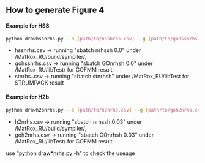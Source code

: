 ## How to generate Figure 4
#### Example for HSS
```bash
python drawhssnrhs.py --s [path/to/hssnrhs.csv] --g [path/to/gohssnrhs.csv] --t [path/to/stnrhs.csv]
```
- hssnrhs.csv -> running "sbatch nrhssh 0.0" under /MatRox_RU/build/sympiler/,
- gohssnrhs.csv -> running "sbatch GOnrhsh 0.0" under /MatRox_RU/libTest/ for GOFMM result.
- stnrhs..csv  -> running "sbatch stnrhsh" under /MatRox_RU/libTest for STRUMPACK result
#### Example for H2b
```bash
python drawh2bnrhs.py --s [path/to/h2nrhs.csv] --g [path/to/goh2nrhs.csv]
```
- h2nrhs.csv -> running "sbatch nrhssh 0.03" under /MatRox_RU/build/sympiler/,
- goh2nrhs.csv -> running "sbatch GOnrhsh 0.03" under /MatRox_RU/libTest/ for GOFMM result.

use "python draw*nrhs.py -h" to check the useage
